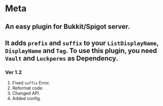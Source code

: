 # Meta
## An easy plugin for Bukkit/Spigot server.
It adds `prefix` and `suffix` to your `ListDisplayName`, `DisplayName` and `Tag`.
To use this plugin, you need `Vault` and `Luckperms` as Dependency.
---
### Ver 1.2
1. Fixed `suffix` Error.
2. Reformat code.
3. Changed API.
4. Added config.
